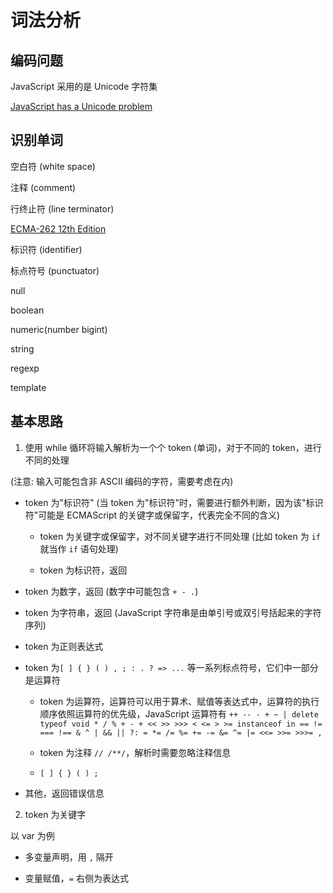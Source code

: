 # 词法分析

## 编码问题

JavaScript 采用的是 Unicode 字符集

[JavaScript has a Unicode problem](https://mathiasbynens.be/notes/javascript-unicode)

## 识别单词

空白符 (white space) 

注释 (comment)

行终止符 (line terminator)



[ECMA-262 12th Edition](https://262.ecma-international.org/12.0/)

标识符 (identifier)

标点符号 (punctuator)

null

boolean

numeric(number bigint)

string

regexp

template

## 基本思路

1. 使用 while 循环将输入解析为一个个 token (单词)，对于不同的 token，进行不同的处理

(注意: 输入可能包含非 ASCII 编码的字符，需要考虑在内)

- token 为"标识符" (当 token 为"标识符"时，需要进行额外判断，因为该"标识符"可能是 ECMAScript 的关键字或保留字，代表完全不同的含义)

  - token 为关键字或保留字，对不同关键字进行不同处理 (比如 token 为 `if` 就当作 `if` 语句处理)

  - token 为标识符，返回

- token 为数字，返回 (数字中可能包含 `+ - .`)

- token 为字符串，返回 (JavaScript 字符串是由单引号或双引号括起来的字符序列)

- token 为正则表达式

- token 为`[ ] { } ( ) , ; : . ? => ...` 等一系列标点符号，它们中一部分是运算符

  - token 为运算符，运算符可以用于算术、赋值等表达式中，运算符的执行顺序依照运算符的优先级，JavaScript 运算符有 `++ -- - + ~ | delete typeof void * / % + - + << >> >>> < <= > >= instanceof in == != === !== & ^ | && || ?: = *= /= %= += -= &= ^= |= <<= >>= >>>= ,`

  - token 为注释 `// /**/`，解析时需要忽略注释信息

  - `[ ] { } ( ) ;`

- 其他，返回错误信息

2. token 为关键字

以 var 为例

- 多变量声明，用 `,` 隔开

- 变量赋值，`=` 右侧为表达式